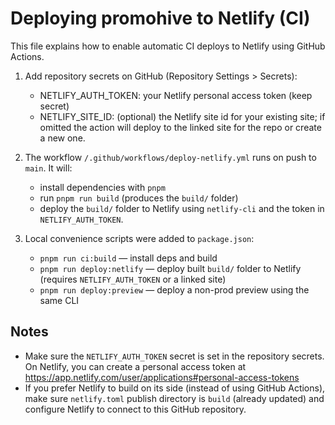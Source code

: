 # Deploying promohive to Netlify (CI)

This file explains how to enable automatic CI deploys to Netlify using GitHub Actions.

1) Add repository secrets on GitHub (Repository Settings > Secrets):
   - NETLIFY_AUTH_TOKEN: your Netlify personal access token (keep secret)
   - NETLIFY_SITE_ID: (optional) the Netlify site id for your existing site; if omitted the action will deploy to the linked site for the repo or create a new one.

2) The workflow `/.github/workflows/deploy-netlify.yml` runs on push to `main`. It will:
   - install dependencies with `pnpm`
   - run `pnpm run build` (produces the `build/` folder)
   - deploy the `build/` folder to Netlify using `netlify-cli` and the token in `NETLIFY_AUTH_TOKEN`.

3) Local convenience scripts were added to `package.json`:
   - `pnpm run ci:build` — install deps and build
   - `pnpm run deploy:netlify` — deploy built `build/` folder to Netlify (requires `NETLIFY_AUTH_TOKEN` or a linked site)
   - `pnpm run deploy:preview` — deploy a non-prod preview using the same CLI

Notes
-----
- Make sure the `NETLIFY_AUTH_TOKEN` secret is set in the repository secrets. On Netlify, you can create a personal access token at https://app.netlify.com/user/applications#personal-access-tokens
- If you prefer Netlify to build on its side (instead of using GitHub Actions), make sure `netlify.toml` publish directory is `build` (already updated) and configure Netlify to connect to this GitHub repository.
